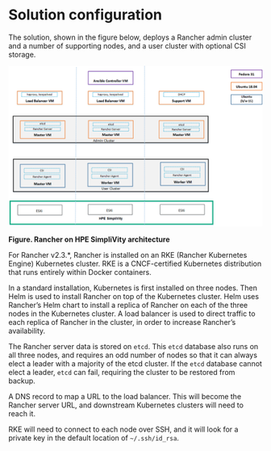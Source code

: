 # Solution configuration

The solution, shown in the figure below, deploys a Rancher admin cluster and a number of supporting nodes, and a
user cluster with optional CSI storage.



!["Rancher HPE SimpliVity architecture"][simplivity-rancher-architecture-png]

**Figure. Rancher on HPE SimpliVity architecture**



For Rancher v2.3.*, Rancher is installed on an RKE (Rancher Kubernetes Engine) Kubernetes cluster. RKE is a CNCF-certified Kubernetes distribution that runs entirely within Docker containers.

In a standard installation, Kubernetes is first installed on three nodes. Then Helm is used to install Rancher on top of the Kubernetes cluster. Helm uses Rancher’s Helm chart to install a replica of Rancher on each of the three nodes in the Kubernetes cluster. A load balancer is used to direct traffic to each replica of Rancher in the cluster, in order to increase Rancher’s availability.

The Rancher server data is stored on `etcd`. This `etcd` database also runs on all three nodes, and requires an odd number of nodes so that it can always elect a leader with a majority of the etcd cluster. If the `etcd` database cannot elect a leader, `etcd` can fail, requiring the cluster to be restored from backup.


A DNS record to map a URL to the load balancer. This will become the Rancher server URL, and downstream Kubernetes clusters will need to reach it.

RKE will need to connect to each node over SSH, and it will look for a private key in the default location of `~/.ssh/id_rsa`.

[simplivity-rancher-architecture-png]:<../images/simplivity-rancher-architecture.png> "Figure. Rancher on HPE SimpliVity architecture"


